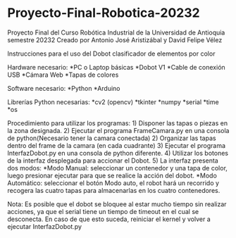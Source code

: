 # Proyecto-Final-Robotica-20232
Proyecto Final del Curso Robótica Industrial de la Universidad de Antioquia semestre 20232
Creado por Antonio José Aristizábal y David Felipe Vélez

Instrucciones para el uso del Dobot clasificador de elementos por color

Hardware necesario:
	*PC o Laptop básicas
	*Dobot V1
	*Cable de conexión USB
	*Cámara Web
	*Tapas de colores

Software necesario:
	*Python
	*Arduino

Librerías Python necesarias:
	*cv2 (opencv)
	*tkinter
	*numpy
	*serial
	*time
	*os
	
Procedimiento para utilizar los programas:
	1) Disponer las tapas o piezas en la zona designada.
	2) Ejecutar el programa FrameCamara.py en una consola de python(Necesario tener la camara conectada)
	2) Organizar las tapas dentro del frame de la camara (en cada cuadrante)
	3) Ejecutar el programa InterfazDobot.py en una consola de python diferente.
	4) Utilizar los botones de la interfaz desplegada para accionar el Dobot.
	5) La interfaz presenta dos modos:
		*Modo Manual: seleccionar un contenedor y una tapa de color, luego presionar ejecutar para que se realice la acción del dobot.
		*Modo Automático: seleccionar el botón Modo auto, el robot hará un recorrido y recogera las cuatro tapas para almacenarlas en los cuatro contenedores.
	
Nota: Es posible que el dobot se bloquee al estar mucho tiempo sin realizar acciones, ya que el serial tiene un tiempo de timeout en el cual se desconecta. En caso de que esto suceda, reiniciar el kernel y volver a ejecutar InterfazDobot.py

